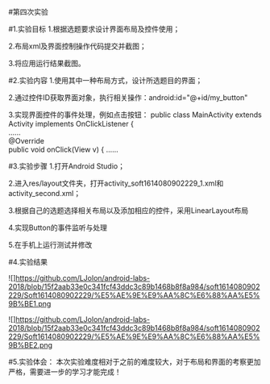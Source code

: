 #第四次实验
 
#1.实验目标
 1.根据选题要求设计界面布局及控件使用；
 
 2.布局xml及界面控制操作代码提交并截图；
 
 3.将应用运行结果截图。
 
#2.实验内容
 1.使用其中一种布局方式，设计所选题目的界面；
 
 2.通过控件ID获取界面对象，执行相关操作：android:id="@+id/my_button"
 
 3.实现界面控件的事件处理，例如点击按钮：
 public class MainActivity extends Activity  implements OnClickListener {    
     ......   
     @Override    
    public void onClick(View v) { 
     ......
 
#3.实验步骤
 1.打开Android Studio；
 
 2.进入res/layout文件夹，打开activity_soft1614080902229_1.xml和activity_second.xml；
 
 3.根据自己的选题选择相关布局以及添加相应的控件，采用LinearLayout布局
 
 4.实现Button的事件监听与处理
 
 5.在手机上运行测试并修改
 
#4.实验结果


![]https://github.com/LJolon/android-labs-2018/blob/15f2aab33e0c341fcf43ddc3c89b1468b8f8a984/soft1614080902229/Soft1614080902229/%E5%AE%9E%E9%AA%8C%E6%88%AA%E5%9B%BE1.png



![]https://github.com/LJolon/android-labs-2018/blob/15f2aab33e0c341fcf43ddc3c89b1468b8f8a984/soft1614080902229/Soft1614080902229/%E5%AE%9E%E9%AA%8C%E6%88%AA%E5%9B%BE2.png



#5.实验体会：
本次实验难度相对于之前的难度较大，对于布局和界面的考察更加严格，需要进一步的学习才能完成！
